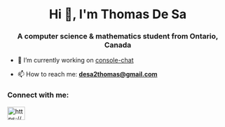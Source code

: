
<h1 align="center">Hi 👋, I'm Thomas De Sa</h1>
<h3 align="center">A computer science & mathematics student from Ontario, Canada</h3>

- 🔭 I’m currently working on [console-chat](https://github.com/desa-thomas/chatting)

- 📫 How to reach me: **desa2thomas@gmail.com**

<h3 align="left">Connect with me:</h3>
<p align="left">
<a href="https://linkedin.com/in/https://www.linkedin.com/in/thomas-de-sa-598379248/" target="blank"><img align="center" src="https://raw.githubusercontent.com/rahuldkjain/github-profile-readme-generator/master/src/images/icons/Social/linked-in-alt.svg" alt="https://www.linkedin.com/in/thomas-de-sa-598379248/" height="30" width="40" /></a>

</p>


